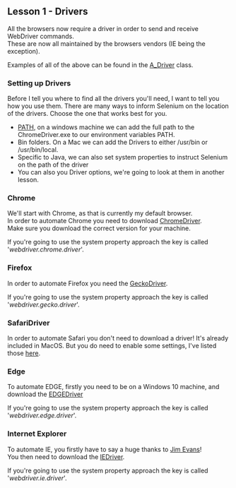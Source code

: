 ## Lesson 1 - Drivers

All the browsers now require a driver in order to send and receive WebDriver commands.  
These are now all maintained by the browsers vendors (IE being the exception).

Examples of all of the above can be found in the [A_Driver](https://github.com/FriendlyTester/Selenium-WebDriver-Examples/blob/master/java/src/test/java/lessons/A_Drivers/A_Drivers.java) class.

### Setting up Drivers
Before I tell you where to find all the drivers you'll need, I want to tell you how you use them.
There are many ways to inform Selenium on the location of the drivers. Choose the one that works best for you.

* [PATH](https://stackoverflow.com/questions/44272416/how-to-add-a-folder-to-path-environment-variable-in-windows-10-with-screensho), on a windows machine we can add the full path to the ChromeDriver.exe to our environment variables PATH.
* Bin folders. On a Mac we can add the Drivers to either /usr/bin or /usr/bin/local.
* Specific to Java, we can also set system properties to instruct Selenium on the path of the driver
* You can also you Driver options, we're going to look at them in another lesson.

### Chrome
We'll start with Chrome, as that is currently my default browser.  
In order to automate Chrome you need to download [ChromeDriver](https://sites.google.com/a/chromium.org/chromedriver/downloads).  
Make sure you download the correct version for your machine.

If you're going to use the system property approach the key is called '_webdriver.chrome.driver_'.

### Firefox
In order to automate Firefox you need the [GeckoDriver](https://github.com/mozilla/geckodriver/releases).

If you're going to use the system property approach the key is called '_webdriver.gecko.driver_'.


### SafariDriver
In order to automate Safari you don't need to download a driver! It's already included in MacOS. But you do need to enable some settings, I've listed those [here](https://github.com/FriendlyTester/Selenium-WebDriver-Examples/blob/master/java/src/test/java/drivers/SafariDriver.md).

### Edge
To automate EDGE, firstly you need to be on a Windows 10 machine, and download the [EDGEDriver](https://developer.microsoft.com/en-us/microsoft-edge/tools/webdriver/)

If you're going to use the system property approach the key is called '_webdriver.edge.driver_'.

### Internet Explorer
To automate IE, you firstly have to say a huge thanks to [Jim Evans](https://twitter.com/jimevansmusic)!  
You then need to download the [IEDriver](https://github.com/SeleniumHQ/selenium/wiki/InternetExplorerDriver).

If you're going to use the system property approach the key is called '_webdriver.ie.driver_'.